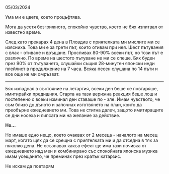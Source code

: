 05/03/2024

Ума ми е цвете, което процъфтява.

Мога да усетя безгрижното, спокойно чувство, което не бях изпитвал от известно време.

След като прекарах 4 дена в Пловдив с приятелката ми мислите ми се изясниха. Това ми е за трети път, които отивам при нея.
Шест пътувания с влак - отиване и връщане. Проспивах 80-90% всеки път, но този път е различно. По време на шестото пътуване не ми се спеше. Бях буден през 90% от пътуването, слушайки същия 28-минутен японски инди плейлист в продължение на 7 часа. Всяка песен слушана по 14 пъти и все още не ми омръзват.

---

Бях изпаднал в състояние на летаргия, всеки ден беше се повтаряше, имитирайки предишния. Старта на тази верижна реакция беше лош и постепенно с всеки изминал ден ставаше по - зле. Имам чувството, че съм близо до дъното и започнах изготвянето на план, които да преобърне ежедневието ми. Това не стигна далеч, защото имитиращите се дни носеха и липсата ми на желание за действие.

**Но...**

Но имаше едно нещо, което очаквах от 2 месеца - началото на месец март, когато щях да се срещна с приятелката ми и да отседна в тях за няколко дена. Не осъзнавах какъв ефект ще има тази почивка от ежедневието над мен и комбинирано със спокойната японска музика имам усещането, че преминах през кратък катарзис.

Не искам да повтарям 